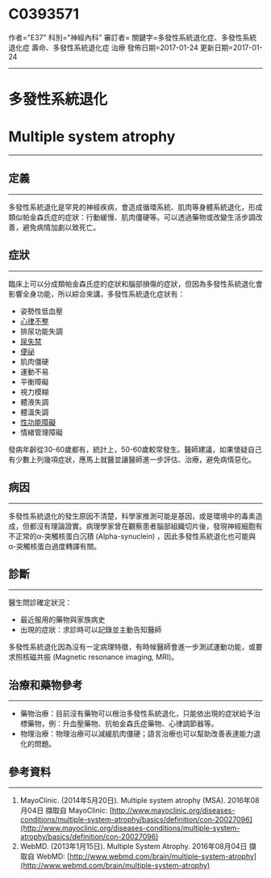 # C0393571
作者="E37"
科別="神經內科"
審訂者=
關鍵字=多發性系統退化症、多發性系統退化症 壽命、多發性系統退化症 治療
發佈日期=2017-01-24
更新日期=2017-01-24

----------
# 多發性系統退化
# Multiple system atrophy
----------
## 定義
----------

多發性系統退化是罕見的神經疾病，會造成循環系統、肌肉等身體系統退化，形成類似帕金森氏症的症狀：行動緩慢、肌肉僵硬等。可以透過藥物或改變生活步調改善，避免病情加劇以致死亡。

## 症狀
----------

臨床上可以分成類帕金森氏症的症狀和腦部損傷的症狀，但因為多發性系統退化會影響全身功能，所以綜合來講，多發性系統退化症狀有：

- 姿勢性低血壓
- [心律不整](C0003811)
- 排尿功能失調
- [尿失禁](C0042024)
- [便祕](C0009806)
- 肌肉僵硬
- 運動不易
- 平衡障礙
- 視力模糊
- 體液失調
- 體溫失調
- [性功能障礙](C0242350-01)
- 情緒管理障礙

發病年齡從30-60歲都有，統計上，50-60歲較常發生。醫師建議，如果懷疑自己有少數上列幾項症狀，應馬上就醫並讓醫師進一步評估、治療，避免病情惡化。

## 病因
----------

多發性系統退化的發生原因不清楚，科學家推測可能是基因，或是環境中的毒素造成，但都沒有理論證實。病理學家曾在觀察患者腦部組織切片後，發現神經細胞有不正常的α-突觸核蛋白沉積 (Alpha-synuclein) ，因此多發性系統退化也可能與α-突觸核蛋白過度轉譯有關。

## 診斷
----------

醫生問診確定狀況：

- 最近服用的藥物與家族病史
- 出現的症狀：求診時可以記錄並主動告知醫師

多發性系統退化因為沒有一定病理特徵，有時候醫師會進一步測試運動功能，或要求照核磁共振 (Magnetic resonance imaging, MRI)。

## 治療和藥物參考
----------
- 藥物治療：目前沒有藥物可以根治多發性系統退化，只能依出現的症狀給予治標藥物，例：升血壓藥物、抗帕金森氏症藥物、心律調節器等。
- 物理治療：物理治療可以減緩肌肉僵硬；語言治療也可以幫助改善表達能力退化的問題。
## 參考資料
----------
1. MayoClinic. (2014年5月20日). Multiple system atrophy (MSA). 2016年08月04日 擷取自 MayoClinic:
  [http://www.mayoclinic.org/diseases-conditions/multiple-system-atrophy/basics/definition/con-20027096](http://www.mayoclinic.org/diseases-conditions/multiple-system-atrophy/basics/definition/con-20027096)
2. WebMD. (2013年1月15日). Multiple System Atrophy. 2016年08月04日 擷取自 WebMD:
  [http://www.webmd.com/brain/multiple-system-atrophy](http://www.webmd.com/brain/multiple-system-atrophy)

